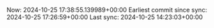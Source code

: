 Now: 2024-10-25 17:38:55.139989+00:00 Earliest commit since sync: 2024-10-25 17:26:59+00:00 Last sync: 2024-10-25 14:23:03+00:00
